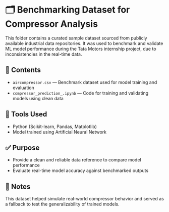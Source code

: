 # 🗂️ Benchmarking Dataset for Compressor Analysis

This folder contains a curated sample dataset sourced from publicly available industrial data repositories. It was used to benchmark and validate ML model performance during the Tata Motors internship project, due to inconsistencies in the real-time data.

## 📄 Contents
- `aircompressor.csv` — Benchmark dataset used for model training and evaluation
- `compressor_prediction_.ipynb` — Code for training and validating models using clean data

## 🔧 Tools Used
- Python (Scikit-learn, Pandas, Matplotlib)
- Model trained using Artificial Neural Network

## ✅ Purpose
- Provide a clean and reliable data reference to compare model performance
- Evaluate real-time model accuracy against benchmarked outputs

## 📌 Notes
This dataset helped simulate real-world compressor behavior and served as a fallback to test the generalizability of trained models.

